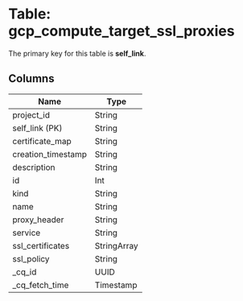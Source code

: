 # Table: gcp_compute_target_ssl_proxies


The primary key for this table is **self_link**.


## Columns
| Name          | Type          |
| ------------- | ------------- |
|project_id|String|
|self_link (PK)|String|
|certificate_map|String|
|creation_timestamp|String|
|description|String|
|id|Int|
|kind|String|
|name|String|
|proxy_header|String|
|service|String|
|ssl_certificates|StringArray|
|ssl_policy|String|
|_cq_id|UUID|
|_cq_fetch_time|Timestamp|